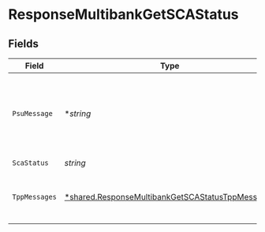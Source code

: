 # ResponseMultibankGetSCAStatus


## Fields

| Field                                                                                                                      | Type                                                                                                                       | Required                                                                                                                   | Description                                                                                                                | Example                                                                                                                    |
| -------------------------------------------------------------------------------------------------------------------------- | -------------------------------------------------------------------------------------------------------------------------- | -------------------------------------------------------------------------------------------------------------------------- | -------------------------------------------------------------------------------------------------------------------------- | -------------------------------------------------------------------------------------------------------------------------- |
| `PsuMessage`                                                                                                               | **string*                                                                                                                  | :heavy_minus_sign:                                                                                                         | Texto enviado al TPP a través del HUB para ser mostrado al PSU.                                                            | Mensaje de ejemplo                                                                                                         |
| `ScaStatus`                                                                                                                | *string*                                                                                                                   | :heavy_check_mark:                                                                                                         | Estado SCA                                                                                                                 | finalised                                                                                                                  |
| `TppMessages`                                                                                                              | [*shared.ResponseMultibankGetSCAStatusTppMessages](../../../pkg/models/shared/responsemultibankgetscastatustppmessages.md) | :heavy_minus_sign:                                                                                                         | Mensaje para el TPP enviado a través del HUB.                                                                              |                                                                                                                            |